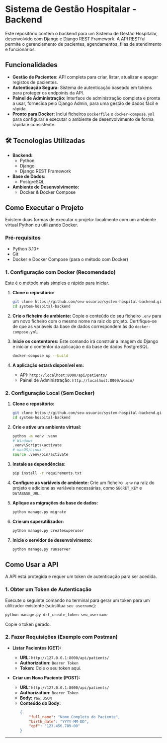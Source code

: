 # Sistema de Gestão Hospitalar - Backend

Este repositório contém o backend para um Sistema de Gestão Hospitalar, desenvolvido com Django e Django REST Framework. A API RESTful permite o gerenciamento de pacientes, agendamentos, filas de atendimento e funcionários.

## Funcionalidades

  - **Gestão de Pacientes:** API completa para criar, listar, atualizar e apagar registos de pacientes.
  - **Autenticação Segura:** Sistema de autenticação baseado em tokens para proteger os endpoints da API.
  - **Painel de Administração:** Interface de administração completa e pronta a usar, fornecida pelo Django Admin, para uma gestão de dados fácil e rápida.
  - **Pronto para Docker:** Inclui ficheiros `Dockerfile` e `docker-compose.yml` para configurar e executar o ambiente de desenvolvimento de forma rápida e consistente.

## 🛠️ Tecnologias Utilizadas

  - **Backend:**
      - Python
      - Django
      - Django REST Framework
  - **Base de Dados:**
      - PostgreSQL
  - **Ambiente de Desenvolvimento:**
      - Docker & Docker Compose

## Como Executar o Projeto

Existem duas formas de executar o projeto: localmente com um ambiente virtual Python ou utilizando Docker.

### Pré-requisitos

  - Python 3.10+
  - Git
  - Docker e Docker Compose (para o método com Docker)

### 1\. Configuração com Docker (Recomendado)

Este é o método mais simples e rápido para iniciar.

1.  **Clone o repositório:**

    ```bash
    git clone https://github.com/seu-usuario/system-hospital-backend.git
    cd system-hospital-backend
    ```

2.  **Crie o ficheiro de ambiente:**
    Copie o conteúdo do seu ficheiro `.env` para um novo ficheiro com o mesmo nome na raiz do projeto. Certifique-se de que as variáveis da base de dados correspondem às do `docker-compose.yml`.

3.  **Inicie os contentores:**
    Este comando irá construir a imagem do Django e iniciar o contentor da aplicação e da base de dados PostgreSQL.

    ```bash
    docker-compose up --build
    ```

4.  **A aplicação estará disponível em:**

      - API: `http://localhost:8000/api/patients/`
      - Painel de Administração: `http://localhost:8000/admin/`

### 2\. Configuração Local (Sem Docker)

1.  **Clone o repositório:**

    ```bash
    git clone https://github.com/seu-usuario/system-hospital-backend.git
    cd system-hospital-backend
    ```

2.  **Crie e ative um ambiente virtual:**

    ```bash
    python -m venv .venv
    # Windows
    .venv\Scripts\activate
    # macOS/Linux
    source .venv/bin/activate
    ```

3.  **Instale as dependências:**

    ```bash
    pip install -r requirements.txt
    ```

4.  **Configure as variáveis de ambiente:**
    Crie um ficheiro `.env` na raiz do projeto e adicione as variáveis necessárias, como `SECRET_KEY` e `DATABASE_URL`.

5.  **Aplique as migrações da base de dados:**

    ```bash
    python manage.py migrate
    ```

6.  **Crie um superutilizador:**

    ```bash
    python manage.py createsuperuser
    ```

7.  **Inicie o servidor de desenvolvimento:**

    ```bash
    python manage.py runserver
    ```

## Como Usar a API

A API está protegida e requer um token de autenticação para ser acedida.

### 1\. Obter um Token de Autenticação

Execute o seguinte comando no terminal para gerar um token para um utilizador existente (substitua `seu_username`):

```bash
python manage.py drf_create_token seu_username
```

Copie o token gerado.

### 2\. Fazer Requisições (Exemplo com Postman)

  - **Listar Pacientes (GET):**

      - **URL:** `http://127.0.0.1:8000/api/patients/`
      - **Authorization:** `Bearer Token`
      - **Token:** Cole o seu token aqui.

  - **Criar um Novo Paciente (POST):**

      - **URL:** `http://127.0.0.1:8000/api/patients/`
      - **Authorization:** `Bearer Token`
      - **Body:** `raw`, `JSON`
      - **Conteúdo do Body:**
        ```json
        {
            "full_name": "Nome Completo do Paciente",
            "birth_date": "YYYY-MM-DD",
            "cpf": "123.456.789-00"
        }
        ```

-----